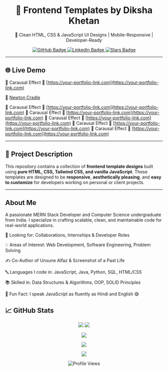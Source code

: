 <h1 align="center">🎨 Frontend Templates by Diksha Khetan</h1>
<p align="center">
  🚀 Clean HTML, CSS & JavaScript UI Designs | Mobile-Responsive | Developer-Ready
</p>

<p align="center">
  <a href="https://github.com/dikshakh011">
    <img src="https://img.shields.io/github/followers/dikshakh011?label=Follow&style=social" alt="GitHub Badge" />
  </a>
  <a href="https://www.linkedin.com/in/diksha-khetan-0a33b4227">
    <img src="https://img.shields.io/badge/LinkedIn-blue?style=flat-square&logo=linkedin&labelColor=blue" alt="LinkedIn Badge"/>
  </a>
  <a href="https://github.com/dikshakh011/Models/stargazers">
    <img src="https://img.shields.io/github/stars/dikshakh011/Models?style=social" alt="Stars Badge"/>
  </a>
</p>

---

## 🌐 Live Demo

🚧 Carausal Effect 🔗 [https://your-portfolio-link.com](https://your-portfolio-link.com)

🔗 [Newton Cradle](https://dikshakh011.github.io/Models/newton-cradle-project/)

🚧 Carausal Effect 
🔗 [https://your-portfolio-link.com](https://your-portfolio-link.com)
🚧 Carausal Effect 
🔗 [https://your-portfolio-link.com](https://your-portfolio-link.com)
🚧 Carausal Effect 
🔗 [https://your-portfolio-link.com](https://your-portfolio-link.com)
🚧 Carausal Effect 
🔗 [https://your-portfolio-link.com](https://your-portfolio-link.com)
🚧 Carausal Effect 
🔗 [https://your-portfolio-link.com](https://your-portfolio-link.com)

---

## 📌 Project Description

This repository contains a collection of **frontend template designs** built using **pure HTML, CSS, Tailwind CSS, and vanilla JavaScript**. These templates are designed to be **responsive**, **aesthetically pleasing**, and **easy to customize** for developers working on personal or client projects.

---

## About Me
A passionate MERN Stack Developer and Computer Science undergraduate from India. I specialize in crafting scalable, clean, and maintainable code for real-world applications.

💼 Looking for: Collaborations, Internships & Developer Roles

💡 Areas of Interest: Web Development, Software Engineering, Problem Solving

✍️ Co-Author of Unsune Alfaz & Screenshot of a Past Life

🔤 Languages I code in: JavaScript, Java, Python, SQL, HTML/CSS

📚 Skilled in: Data Structures & Algorithms, OOP, SOLID Principles

💬 Fun Fact: I speak JavaScript as fluently as Hindi and English 😅

## 📈 GitHub Stats

<p align="center">
  <img src="https://github-readme-stats.vercel.app/api?username=dikshakh011&show_icons=true&theme=radical" />
  <img src="https://github-readme-streak-stats.herokuapp.com/?user=dikshakh011&theme=radical" />
</p>

<p align="center">
  <img src="https://github-readme-stats.vercel.app/api/top-langs/?username=dikshakh011&layout=compact&theme=radical" />
</p>

<p align="center">
  <img src="https://github-profile-trophy.vercel.app/?username=dikshakh011&theme=radical&margin-w=15&no-frame=true" />
</p>

<p align="center">
  <img src="https://github-readme-activity-graph.vercel.app/graph?username=dikshakh011&theme=radical" />
</p>

<p align="center">
  <img src="https://komarev.com/ghpvc/?username=dikshakh011&label=Profile%20views&color=blueviolet&style=flat" alt="Profile Views" />
</p>
